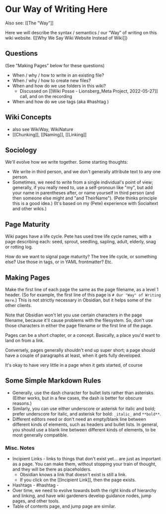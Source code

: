 # Our Way of Writing Here

Also see: [[The "Way"]]

Here we will describe the syntax / semantics / our “Way” of writing on this wiki website. ([[Why We Say Wiki Website Instead of Wiki]])

## Questions

(See "Making Pages" below for these questions)
- When / why / how to write in an existing file?
- When / why / how to create new files?
- When and how do we use folders in this wiki?
	- Discussed on [[Wiki Posse - Lionsberg_Meta Project, 2022-05-27]] call, and on the recording
- When and how do we use tags (aka #hashtag )

## Wiki Concepts

- also see WikiWay, WikiNature
- [[Chunking]], [[Naming]], [[Linking]]

## Sociology

We'll evolve how we write together.  Some starting thoughts:

- We write in third person, and we don't generally attribute text to any one person.
- Sometimes, we need to write from a single individual's point of view; generally, if you really need to, use a self-pronoun like "my", but add your name in parentheses after, or name yourself in third person (and then someone else might and "and TheirName"). (Pete thinks principle this is a good idea.) (It's based on my (Pete) experience with Socialtext and other wikis.)

## Page Maturity

Wiki pages have a life cycle.  Pete has used tree life cycle names, with a page describing each: seed, sprout, seedling, sapling, adult, elderly, snag or rotting log.

How do we want to signal page maturity?  The tree life cycle, or something else?  Use those in tags, or in YAML frontmatter? Etc.

## Making Pages

Make the first line of each page the same as the page filename, as a level 1 header.  (So for example, the first line of this page is `# Our "Way" of Writing Here`.) This is not strictly necessary in Obsidian, but it helps some of the other clients.

Note that Obsidian won't let you use certain characters in the page filename, because it'll cause problems with the filesystem. So, don't use those characters in either the page filename or the first line of the page.

Pages can be a short chapter, or a concept. Basically, a place you'd want to land on from a link. 

Conversely, pages generally shouldn't end up super short; a page should have a couple of paragraphs at least, when it gets fully developed.

It's okay to have very little in a page when it gets started, of course

## Some Simple Markdown Rules

- Generally, use the dash character for bullet lists rather than asterisks. (Either works, but in a few cases, the dash is better for obscure reasons.)
- Similarly, you can use either underscore or asterisk for italic and bold; prefer underscore for italic, and asterisk for bold: `_italic_` and `**bold**`.
- Different editors need or don't need an empty/blank line between different kinds of elements, such as headers and bullet lists.  In general, you should use a blank line between different kinds of elements, to be most generally compatible.

### Misc. Notes
- Incipient Links - links to things that don't exist yet... are just as important as a page. You can make them, without stopping your train of thought, and they will be there as placeholders. 
	- Obsidian knows a link that doesn't exist is still a link. 
	- If you click on the [[Incipient Link]], then the page exists. 
- Hashtags - #hashtag - 
- Over time, we need to evolve towards both the right kinds of hierarchy and linking, and have wiki gardeners develop guidance nodes, jump pages, and other tools. 
- Table of contents page, and jump page are similar. 

